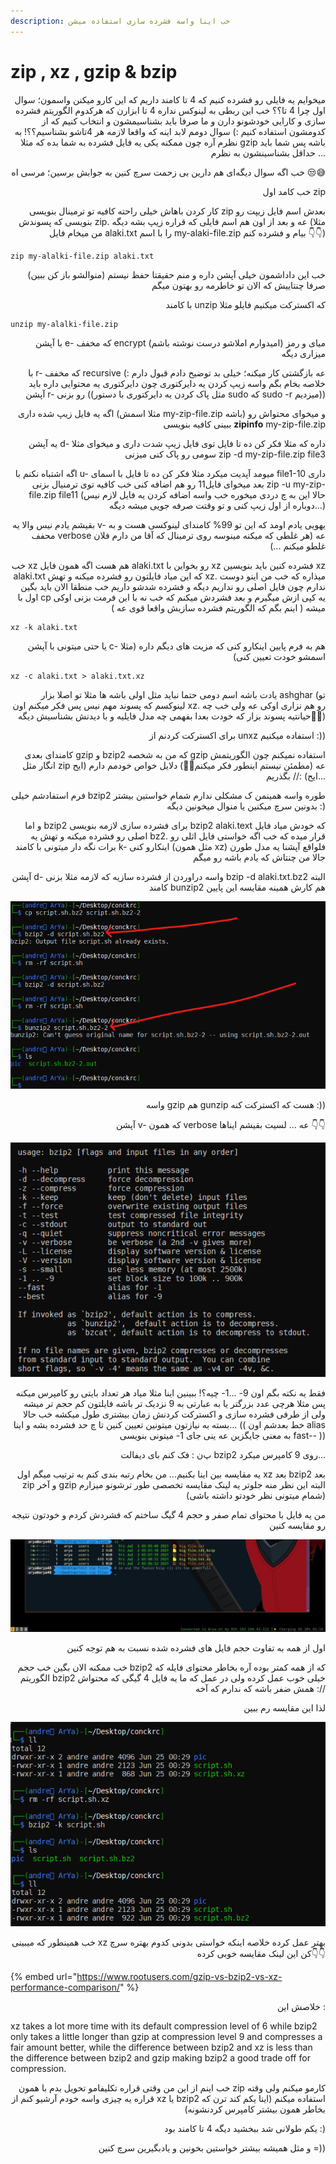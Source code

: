 ```yaml
---
description: خب اینا واسه فشرده سازی استفاده میشن
---
```


# zip , xz , gzip & bzip

<p align="right"> میخوایم یه فایلی رو فشرده کنیم که 4 تا کامند داریم که این کارو میکنن واسمون؛ سوال اول چرا 4 تا؟؟ خب این ربطی به لینوکس نداره 4 تا ابزارن که هرکدوم الگوریتم فشرده سازی و کارایی خودشونو دارن و ما صرفا باید بشناسیمشون و انتخاب کنیم که از کدومشون استفاده کنیم :) سوال دومم لابد اینه که واقعا لازمه هر 4تاشو بشناسیم؟؟! به نظرم آره چون ممکنه یکی یه فایل فشرده به شما بده که مثلا gzip باشه پس شما باید حداقل بشناسینشون به نظرم ...</p>

<p align="right">خب اگه سوال دیگه‌ای هم دارین بی زحمت سرچ کنین به جوابش برسین؛ مرسی اه 😒😅</p>

<p align="right">خب کامد اول zip</p>

<p align="right">کار کردن باهاش خیلی راحته کافیه تو ترمینال بنویسی zip بعدش اسم فایل زیپت رو بنویسی که پسوندش zip. عه و بعد از اون هم اسم فایلی که قراره زیپ بشه دیگه (مثلا من میخام فایل alaki.txt را با اسم my-alaki-file.zip بیام و فشرده کنم 👇👇)</p>

```
zip my-alalki-file.zip alaki.txt
```

<p align="right">خب این داداشمون خیلی آپشن داره و منم حقیقتا حفظ نیستم (منوالشو باز کن ببین) صرفا چنتاییش که الان تو خاطرمه رو بهتون میگم</p>

<p align="right">با کامند unzip که اکسترکت میکنیم فایلو مثلا</p>

```
unzip my-alalki-file.zip
```

<p align="right">با آپشن e- که مخفف encrypt (امیدوارم املاشو درست نوشته باشم) میای و رمز میزاری دیگه</p>

<p align="right">با r- که مخفف recursive عه بازگشتی کار میکنه؛ خیلی بد توضیح دادم قبول دارم :) خلاصه بخام بگم واسه زیپ کردن یه دایرکتوری چون دایرکتوری یه محتوایی داره باید آپشن r- رو بزنی ((مثل پاک کردن یه دایرکتوری با دستور sudo که sudo -r میزدیم))</p>

<p align="right">اگه یه فایل زیپ شده داری (مثلا اسمش my-zip-file.zip باشه) و میخوای محتواش رو ببینی کافیه بنویسی <strong>zipinfo</strong> my-zip-file.zip</p>

<p align="right">یه آپشن d- داره که مثلا فکر کن ده تا فایل توی فایل زیپ شدت داری و میخوای مثلا سومی رو پاک کنی میزنی zip -d my-zip-file.zip file3</p>

<p align="right">اگه اشتباه نکنم با u- میومد آپدیت میکرد مثلا فکر کن ده تا فایل با اسمای file1-10 داری بعد میخوای فایل11 رو هم اضافه کنی خب کافیه توی ترمنیال بزنی zip -u my-zip-file.zip file11 (حالا این به چ دردی میخوره خب واسه اضافه کردن یه فایل لازم نیس دوباره از اول زیپ کنی و تو وقتت صرفه جویی میشه دیگه...)</p>

<p align="right">بقیشم یادم نیس والا یه v- یهویی یادم اومد که این تو 99% کامندای لینوکسی هست و به محفف verbose عه (هر غلطی که میکنه مینوسه روی ترمینال که آقا من دارم فلان غلطو میکنم ...)</p>

<p align="right">خب xz هم هست اگه همون فایل alaki.txt رو بخواین با xz فشرده کنین باید بنویسین xz alaki.txt که این میاد فایلتون رو فشرده میکنه و تهش xz. میذاره که خب من اینو دوست ندارم چون فایل اصلی رو نداریم دیگه و فشرده شدشو داریم خب منطقا الان باید بگین اول با cp یه کپی ازش میگیرم و بعد فشردش میکنم که خب نه با این فرمت بزنی اوکی میشه ( اینم بگم که الگوریتم فشرده سازیش واقعا قوی عه )</p>

```
xz -k alaki.txt
```

<p align="right">یا حتی میتونی با آپشن c- هم به فرم پایین اینکارو کنی که مزیت های دیگم داره (مثلا اسمشو خودت تعیین کنی)</p>

```
xz -c alaki.txt > alaki.txt.xz 
```

<p align="right">یادت باشه اسم دومی حتما نباید مثل اولی باشه ها مثلا تو اصلا بزار ashghar (تو لینوکسم که پسوند مهم نیس پس فکر میکنم اون xz. رو هم نزاری اوکی عه ولی خب چه حیانتیه پسوند بزار که خودت بعدا بفهمی چه مدل فایلیه و با دیدنش بشناسیش دیگه😬😬)</p>

<p align="right">برای اکسترکت کردنم از unxz استفاده میکنیم :))</p>

<p align="right">کامندای بعدی gzip و bzip2 که من به شخصه gzip استفاده نمیکنم چون الگوریتمش انگار مثل zip عه (مطمئن نیستم اینطور فکر میکنم🤷‍♂️) دلایل خواص خودمم دارم (ایح ایح) :// بگذریم...</p>

<p align="right">فرم استفادشم خیلی bzip2 طوره واسه همینمن ک مشکلی ندارم شمام خواستین بیشتر بدونین سرچ میکنین یا منوال میخونین دیگه :)</p>

<p align="right">و اما bzip2 برای فشرده سازی لازمه بنویسی bzip2 alaki.text که خودش میاد فایل اصلی رو فشرده میکنه و تهش یه bz2. قرار میده که خب اگه خواستی فایل اثلی رو برات نگه دار میتونی با کامند k- اینکارو کنی (مثل همون xz) فلواقع آپشنا یه مدل طورن جالا من چنتاش که یادم باشه رو میگم</p>

<p align="right">آپشن d- واسه دراوردن از فشرده سازیه که لازمه مثلا بزنی bzip -d alaki.txt.bz2 البته کامند bunzip2 هم کارش همینه مقایسه این پایین</p>

![((= فقط واسه دومی من چون پسوند فایلو تهش یه دش 2 اضافه کرده بودم خودش اومد واسش اسم دیگه گذاشت](<.gitbook/assets/image (1) (1) (1).png>)

<p align="right">واسه gzip هم gunzip هست که اکسترکت کنه :))</p>

<p align="right">آپشن v- که همون verbose عه ... لسیت بقیشم ایناها 👇👇</p>

![](<.gitbook/assets/image (4).png>)

<p align="right">فقط یه نکته بگم اون 9- ...1- چیه؟! ببینین اینا مثلا میاد هر تعداد بایتی رو کامپرس میکنه پس مثلا هرچی عدد بزرگتر یا به عبارتی به 9 نزدیک تر باشه فایلتون کم حجم تر میشه ولی از طرفی فشرده سازی و اکسترکت کردنش زمان بیشتری طول میکشه خب حالا بسته به نیازتون میتونین تعیین کنین تا چ حد فشرده بشه و اینا... (( خط بعدشم اون alias به معنی جایگزین عه ینی جای 1- میتونی بنویسی fast-- ))</p>

<p align="right">پ‌ن : فک کنم بای دیفالت bzip2 روی 9 کامپرس میکرد...</p>

<p align="right">یه مقایسه بین اینا بکنیم... من بخام رتبه بندی کنم به ترتیب میگم اول xz بعد bzip2 بعد zip و آخر gzip البته این نظر منه جلوتر یه لینک مقایسه تخصصی طور ترشونو میزارم (شمام میتونی نظر خودتو داشته باشی)</p>

<p align="right">من یه فایل با محتوای تمام صفر و حجم 4 گیگ ساختم که فشردش کردم و خودتون نتیجه رو مقایسه کنین</p>

![](<.gitbook/assets/whatsapp-image-2021-07-02-at-03.48.38 (1).jpeg>)

<p align="right">اول از همه به تفاوت حجم فایل های فشرده شده نسبت به هم توجه کنین</p>

<p align="right">خب ممکنه الان بگین خب حجم bzip2 که از همه کمتر بوده آره بخاطر محتوای فایله که الگوریتم bzip2 خیلی خوب عمل کرده ولی در عمل که ما یه فایل 4 گیگی که محتواش همش ضفر باشه که ندارم که آخه ://</p>

<p align="right">لذا این مقایسه رم ببین</p>

![](.gitbook/assets/34.png)

<p align="right">خب همینطور که میبینی xz بهتر عمل کرده خلاصه اینکه خواستی بدونی کدوم بهتره سرچ کن این لینک مقایسه خوبی کرده👇👇</p>

{% embed url="https://www.rootusers.com/gzip-vs-bzip2-vs-xz-performance-comparison/" %}

<p align="right">خلاصش این :</p>

xz takes a lot more time with its default compression level of 6 while bzip2 only takes a little longer than gzip at compression level 9 and compresses a fair amount better, while the difference between bzip2 and xz is less than the difference between bzip2 and gzip making bzip2 a good trade off for compression.

<p align="right">خب اینم از این من وقتی قراره تکلیفامو تحویل بدم با همون zip کارمو میکنم ولی وقته قراره یه چیزی واسه خودم آرشیو کنم از xz یا bzip2 استفاده میکنم (اینا یکم کند ترن که بخاطر همون بیشتر کامپرس کردنشونه)</p>

<p align="right">یکم طولانی شد ببخشید دیگه 4 تا کامند بود :)</p>

<p align="right">و مثل همیشه بیشتر خواستین بخونین و یادبگیرین سرچ کنین =))</p>
